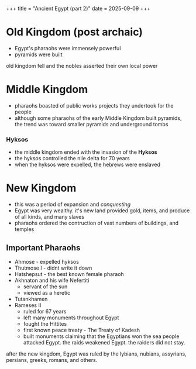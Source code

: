 +++
title = "Ancient Egypt (part 2)"
date = 2025-09-09
+++

# Old Kingdom (post archaic)
* Egypt's pharaohs were immensely powerful
* pyramids were built

old kingdom fell and the nobles asserted their own local power

# Middle Kingdom
* pharaohs boasted of public works projects they undertook for the people
* although some pharaohs of the early Middle Kingdom built pyramids, the trend was toward smaller pyramids and underground tombs
### Hyksos
* the middle kingdom ended with the invasion of the **Hyksos**
* the hyksos controlled the nile delta for 70 years
* when the hyksos were expelled, the hebrews were enslaved

# New Kingdom
* this was a period of expansion and _conquesting_
* Egypt was very wealthy. it's new land provided gold, items, and produce of all kinds, and many slaves
* pharaohs ordered the contruction of vast numbers of buildings, and temples
## Important Pharaohs
* Ahmose - expelled hyksos
* Thutmose I - didnt write it down
* Hatshepsut - the best known female pharaoh
* Akhnaton and his wife Nefertiti
    * servant of the sun
    * viewed as a heretic
* Tutankhamen
* Rameses II 
    * ruled for 67 years
    * left many monuments throughout Egypt
    * fought the Hittites
    * first known peace treaty - The Treaty of Kadesh
    * built monuments claiming that the Egyptians won
the sea people attacked Egypt. the raids weakened Egypt. the raiders did not stay.

after the new kingdom, Egypt was ruled by the lybians, nubians, assyrians, persians, greeks, romans, and others.
